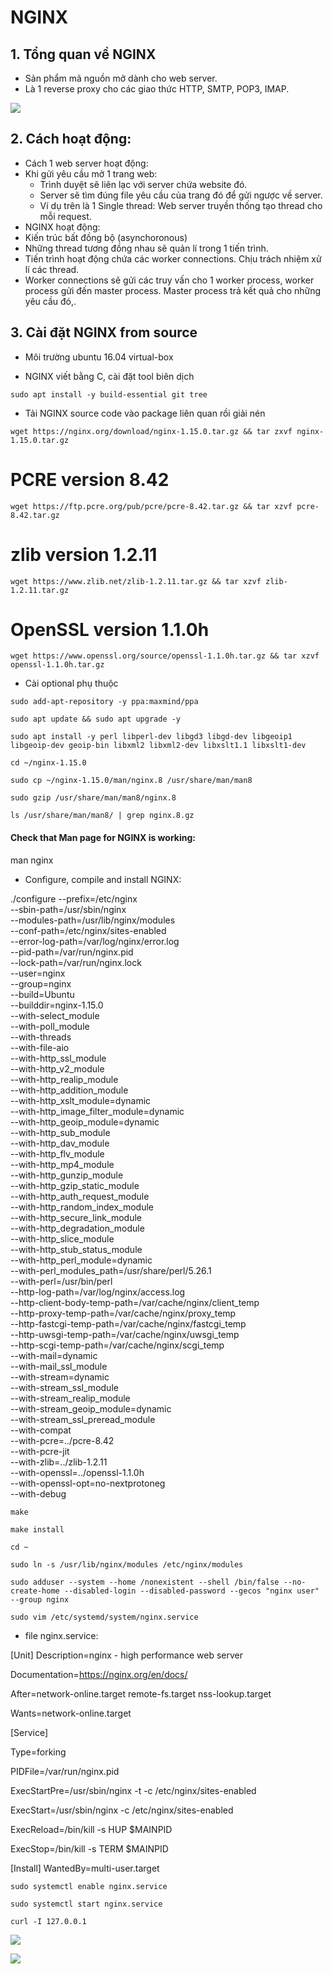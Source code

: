 # NGINX
## 1. Tổng quan về NGINX
- Sản phẩm mã nguồn mở dành cho web server.
- Là 1 reverse proxy cho các giao thức HTTP, SMTP, POP3, IMAP.

![](https://topdev.vn/blog/wp-content/uploads/2019/04/ad1ad442-f39b-49b9-81ad-1102c8a7ccf6.jpg)

## 2. Cách hoạt động:
- Cách 1 web server hoạt động:
 - Khi gửi yêu cầu mở 1 trang web:
    - Trình duyệt sẽ liên lạc với server chứa website đó.
    - Server sẽ tìm đúng file yêu cầu của trang đó để gửi ngược về server. 
    - Ví dụ trên là 1 Single thread: Web server truyền thống tạo thread cho mỗi request.
- NGINX hoạt động:
 - Kiến trúc bất đồng bộ (asynchoronous)
 - Những thread tương đồng nhau sẽ quản lí trong 1 tiến trình.
 - Tiến trình hoạt động chứa các worker connections. Chịu trách nhiệm xử lí các thread.
 - Worker connections sẽ gửi các truy vấn cho 1 worker process, worker process gửi đến master process. Master process trả kết quả cho những yêu cầu đó,.

## 3. Cài đặt NGINX from source
- Môi trường ubuntu 16.04 virtual-box

- NGINX viết bằng C, cài đặt tool biên dịch

`sudo apt install -y build-essential git tree`

- Tải NGINX source code vào package liên quan rồi giải nén

`wget https://nginx.org/download/nginx-1.15.0.tar.gz && tar zxvf nginx-1.15.0.tar.gz`

# PCRE version 8.42
`wget https://ftp.pcre.org/pub/pcre/pcre-8.42.tar.gz && tar xzvf pcre-8.42.tar.gz`

# zlib version 1.2.11
`wget https://www.zlib.net/zlib-1.2.11.tar.gz && tar xzvf zlib-1.2.11.tar.gz`

# OpenSSL version 1.1.0h
`wget https://www.openssl.org/source/openssl-1.1.0h.tar.gz && tar xzvf openssl-1.1.0h.tar.gz `

- Cài optional phụ thuộc

`sudo add-apt-repository -y ppa:maxmind/ppa`

`sudo apt update && sudo apt upgrade -y `

`sudo apt install -y perl libperl-dev libgd3 libgd-dev libgeoip1 libgeoip-dev geoip-bin libxml2 libxml2-dev libxslt1.1 libxslt1-dev`


`cd ~/nginx-1.15.0`

`sudo cp ~/nginx-1.15.0/man/nginx.8 /usr/share/man/man8`

`sudo gzip /usr/share/man/man8/nginx.8`

`ls /usr/share/man/man8/ | grep nginx.8.gz`

#### Check that Man page for NGINX is working:

man nginx

- Configure, compile and install NGINX:

./configure --prefix=/etc/nginx \
            --sbin-path=/usr/sbin/nginx \
            --modules-path=/usr/lib/nginx/modules \
            --conf-path=/etc/nginx/sites-enabled \
            --error-log-path=/var/log/nginx/error.log \
            --pid-path=/var/run/nginx.pid \
            --lock-path=/var/run/nginx.lock \
            --user=nginx \
            --group=nginx \
            --build=Ubuntu \
            --builddir=nginx-1.15.0 \
            --with-select_module \
            --with-poll_module \
            --with-threads \
            --with-file-aio \
            --with-http_ssl_module \
            --with-http_v2_module \
            --with-http_realip_module \
            --with-http_addition_module \
            --with-http_xslt_module=dynamic \
            --with-http_image_filter_module=dynamic \
            --with-http_geoip_module=dynamic \
            --with-http_sub_module \
            --with-http_dav_module \
            --with-http_flv_module \
            --with-http_mp4_module \
            --with-http_gunzip_module \
            --with-http_gzip_static_module \
            --with-http_auth_request_module \
            --with-http_random_index_module \
            --with-http_secure_link_module \
            --with-http_degradation_module \
            --with-http_slice_module \
            --with-http_stub_status_module \
            --with-http_perl_module=dynamic \
            --with-perl_modules_path=/usr/share/perl/5.26.1 \
            --with-perl=/usr/bin/perl \
            --http-log-path=/var/log/nginx/access.log \
            --http-client-body-temp-path=/var/cache/nginx/client_temp \
            --http-proxy-temp-path=/var/cache/nginx/proxy_temp \
            --http-fastcgi-temp-path=/var/cache/nginx/fastcgi_temp \
            --http-uwsgi-temp-path=/var/cache/nginx/uwsgi_temp \
            --http-scgi-temp-path=/var/cache/nginx/scgi_temp \
            --with-mail=dynamic \
            --with-mail_ssl_module \
            --with-stream=dynamic \
            --with-stream_ssl_module \
            --with-stream_realip_module \
            --with-stream_geoip_module=dynamic \
            --with-stream_ssl_preread_module \
            --with-compat \
            --with-pcre=../pcre-8.42 \
            --with-pcre-jit \
            --with-zlib=../zlib-1.2.11 \
            --with-openssl=../openssl-1.1.0h \
            --with-openssl-opt=no-nextprotoneg \
            --with-debug

`make`

`make install`

`cd ~`

`sudo ln -s /usr/lib/nginx/modules /etc/nginx/modules`

`sudo adduser --system --home /nonexistent --shell /bin/false --no-create-home --disabled-login --disabled-password --gecos "nginx user" --group nginx`

`sudo vim /etc/systemd/system/nginx.service`

- file nginx.service:

[Unit]
Description=nginx - high performance web server

Documentation=https://nginx.org/en/docs/

After=network-online.target remote-fs.target nss-lookup.target

Wants=network-online.target

[Service]

Type=forking

PIDFile=/var/run/nginx.pid

ExecStartPre=/usr/sbin/nginx -t -c /etc/nginx/sites-enabled

ExecStart=/usr/sbin/nginx -c /etc/nginx/sites-enabled

ExecReload=/bin/kill -s HUP $MAINPID

ExecStop=/bin/kill -s TERM $MAINPID

[Install]
WantedBy=multi-user.target

`sudo systemctl enable nginx.service`
 
`sudo systemctl start nginx.service`

`curl -I 127.0.0.1`


![](https://i.ibb.co/Wv6cgkk/Screenshot-from-2020-08-08-16-42-16.png)

![](https://i.ibb.co/QQrgNYr/Screenshot-from-2020-08-08-17-06-16.png)


